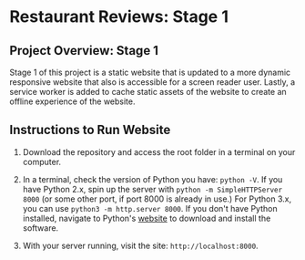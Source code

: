 # Restaurant Reviews: Stage 1

## Project Overview: Stage 1

Stage 1 of this project is a static website that is updated to a more dynamic responsive website that also is accessible for a screen reader user.  Lastly, a service worker is added to cache static assets of the website to create an offline experience of the website. 

## Instructions to Run Website

1. Download the repository and access the root folder in a terminal on your computer.

2. In a terminal, check the version of Python you have: `python -V`. If you have Python 2.x, spin up the server with `python -m SimpleHTTPServer 8000` (or some other port, if port 8000 is already in use.) For Python 3.x, you can use `python3 -m http.server 8000`. If you don't have Python installed, navigate to Python's [website](https://www.python.org/) to download and install the software.

3. With your server running, visit the site: `http://localhost:8000`.



